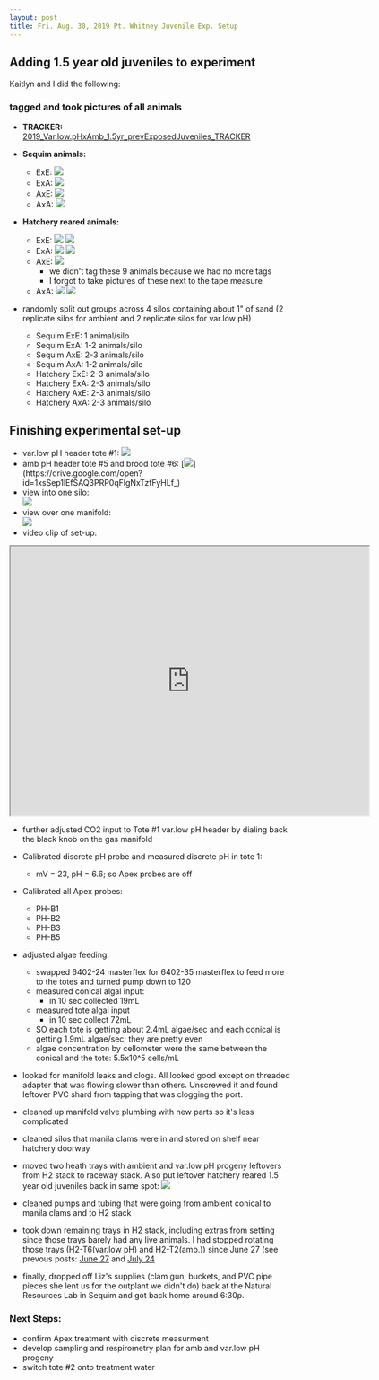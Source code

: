 ```yaml
---
layout: post
title: Fri. Aug. 30, 2019 Pt. Whitney Juvenile Exp. Setup
---
```


## Adding 1.5 year old juveniles to experiment

Kaitlyn and I did the following:

### tagged and took pictures of all animals

- **TRACKER:** [2019_Var.low.pHxAmb_1.5yr_prevExposedJuveniles_TRACKER](https://docs.google.com/spreadsheets/d/1sYalqcHomuMCbMZfOMwra1GdD5CuVDymZ-1wrUwZ4ag/edit?usp=sharing)
- **Sequim animals:**
	- ExE:  [![](https://drive.google.com/uc?export=view&id=15gCFbbf28xUU9RX7WhYk1yiCcNs72lqz)](https://drive.google.com/open?id=15gCFbbf28xUU9RX7WhYk1yiCcNs72lqz)
	- ExA:  [![](https://drive.google.com/uc?export=view&id=1B-S_05ovkudCzSO0pKY4HE_XTh46B-LB)](https://drive.google.com/open?id=1B-S_05ovkudCzSO0pKY4HE_XTh46B-LB)
	- AxE:  [![](https://drive.google.com/uc?export=view&id=1NZAZYckWSq6ELYtCOekVOXdCQBpnl0q1)](https://drive.google.com/open?id=1NZAZYckWSq6ELYtCOekVOXdCQBpnl0q1)
	- AxA:  [![](https://drive.google.com/uc?export=view&id=1uh1x3iePHOnZuRwWfGwSWHAz2xipjDs-)](https://drive.google.com/open?id=1uh1x3iePHOnZuRwWfGwSWHAz2xipjDs-)
- **Hatchery reared animals:**
	- ExE:  [![](https://drive.google.com/uc?export=view&id=15A3fjNMqmomkjEqG6nNwQFOp3HGbUEXM)](https://drive.google.com/open?id=15A3fjNMqmomkjEqG6nNwQFOp3HGbUEXM)
	[![](https://drive.google.com/uc?export=view&id=1EUpWVQ4e0nKBIPSc0tJZhWwyUpQA1N_J)](https://drive.google.com/open?id=1EUpWVQ4e0nKBIPSc0tJZhWwyUpQA1N_J)
	- ExA:  [![](https://drive.google.com/uc?export=view&id=1uhlrU7USSE8djp8gN8dnoSAqMqYrXdx6)](https://drive.google.com/open?id=1uhlrU7USSE8djp8gN8dnoSAqMqYrXdx6)
	[![](https://drive.google.com/uc?export=view&id=1au0-B9LdEsAI4FAEFfkKEnW1B84iDEpr)](https://drive.google.com/open?id=1au0-B9LdEsAI4FAEFfkKEnW1B84iDEpr)
	- AxE:  [![](https://drive.google.com/uc?export=view&id=1KprpEpWjw3I2ppB_IrUt7J2Tk1ulFEpD)](https://drive.google.com/open?id=1KprpEpWjw3I2ppB_IrUt7J2Tk1ulFEpD)
		- we didn't tag these 9 animals because we had no more tags
		- I forgot to take pictures of these next to the tape measure 
	- AxA:  [![](https://drive.google.com/uc?export=view&id=1pT_1V5uN_O_k6cj07PnVYAIw_slkhDf7)](https://drive.google.com/open?id=1pT_1V5uN_O_k6cj07PnVYAIw_slkhDf7)
	[![](https://drive.google.com/uc?export=view&id=1-X-uhUAbHfcEUR50ptCHKENgAhb453ZA)](https://drive.google.com/open?id=1-X-uhUAbHfcEUR50ptCHKENgAhb453ZA)
	
- randomly split out groups across 4 silos containing about 1" of sand (2 replicate silos for ambient and 2 replicate silos for var.low pH) 
	- Sequim ExE: 1 animal/silo
	- Sequim ExA: 1-2 animals/silo
	- Sequim AxE: 2-3 animals/silo
	- Sequim AxA: 1-2 animals/silo
	- Hatchery ExE: 2-3 animals/silo
	- Hatchery ExA: 2-3 animals/silo
	- Hatchery AxE: 2-3 animals/silo
	- Hatchery AxA: 2-3 animals/silo
	
## Finishing experimental set-up

- var.low pH header tote #1:  [![](https://drive.google.com/uc?export=view&id=1Q0qUYC42apX4jAzELAlGMxxyC4a-9tH-)](https://drive.google.com/open?id=1Q0qUYC42apX4jAzELAlGMxxyC4a-9tH-)
- amb pH header tote #5 and brood tote #6:  [![](https://drive.google.com/uc?export=view&id=1xsSep1lEfSAQ3PRP0qFlgNxTzfFyHLf_)](https://drive.google.com/open?id=1xsSep1lEfSAQ3PRP0qFlgNxTzfFyHLf_)
- view into one silo:  
[![](https://drive.google.com/uc?export=view&id=1aQas7O6wnr68dkcjXVivVwzSXbDwJE8p)](https://drive.google.com/open?id=1aQas7O6wnr68dkcjXVivVwzSXbDwJE8p)
- view over one manifold:  
[![](https://drive.google.com/uc?export=view&id=1DSPSRYgZIbPeS1WmtlhfslbZyJc4f0OJ)](https://drive.google.com/open?id=1DSPSRYgZIbPeS1WmtlhfslbZyJc4f0OJ)
- video clip of set-up:  
<html>
	<head>	
<iframe src="https://drive.google.com/file/d/1chbxWUy1CwOTH58QkU1sEv6yjJjHL7au/preview" width="640" height="480"></iframe>
	</head>  


- further adjusted CO2 input to Tote #1 var.low pH header by dialing back the black knob on the gas manifold
- Calibrated discrete pH probe and measured discrete pH in tote 1:
	- mV = 23, pH = 6.6; so Apex probes are off
- Calibrated all Apex probes:
	- PH-B1
	- PH-B2
	- PH-B3
	- PH-B5

- adjusted algae feeding:
	- swapped 6402-24 masterflex for 6402-35 masterflex to feed more to the totes and turned pump down to 120
	- measured conical algal input:
		- in 10 sec collected 19mL
	- measured tote algal input 
		- in 10 sec collect 72mL
	-  SO each tote is getting about 2.4mL algae/sec and each conical is getting 1.9mL algae/sec; they are pretty even
	-  algae concentration by cellometer were the same between the conical and the tote: 5.5x10^5 cells/mL
- looked for manifold leaks and clogs. All looked good except on threaded adapter that was flowing slower than others. Unscrewed it and found leftover PVC shard from tapping that was clogging the port. 
- cleaned up manifold valve plumbing with new parts so it's less complicated
- cleaned silos that manila clams were in and stored on shelf near hatchery doorway
- moved two heath trays with ambient and var.low pH progeny leftovers from H2 stack to raceway stack. Also put leftover hatchery reared 1.5 year old juveniles back in same spot:
[![](https://drive.google.com/uc?export=view&id=1FgsM4QVP-U1OsaPmrrTTrXA1Gon8nANW)](https://drive.google.com/open?id=1FgsM4QVP-U1OsaPmrrTTrXA1Gon8nANW)
- cleaned pumps and tubing that were going from ambient conical to manila clams and to H2 stack
- took down remaining trays in H2 stack, including extras from setting since those trays barely had any live animals. I had stopped rotating those trays (H2-T6(var.low pH) and H2-T2(amb.)) since June 27 (see prevous posts: [June 27](https://shellytrigg.github.io/109.5th-post/) and [July 24](https://shellytrigg.github.io/133th-post/)
- finally, dropped off Liz's supplies (clam gun, buckets, and PVC pipe pieces she lent us for the outplant we didn't do) back at the Natural Resources Lab in Sequim and got back home around 6:30p.

### Next Steps:
- confirm Apex treatment with discrete measurment
- develop sampling and respirometry plan for amb and var.low pH progeny
- switch tote #2 onto treatment water

